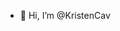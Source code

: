 - 👋 Hi, I’m @KristenCav

<!---
KristenCav/KristenCav is a ✨ special ✨ repository because its `README.md` (this file) appears on your GitHub profile.
You can click the Preview link to take a look at your changes.
--->
